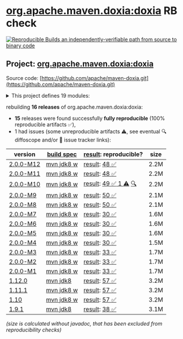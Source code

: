 [org.apache.maven.doxia:doxia](https://central.sonatype.com/artifact/org.apache.maven.doxia/doxia/versions) RB check
=======

[![Reproducible Builds](https://reproducible-builds.org/images/logos/rb.svg) an independently-verifiable path from source to binary code](https://reproducible-builds.org/)

## Project: [org.apache.maven.doxia:doxia](https://central.sonatype.com/artifact/org.apache.maven.doxia/doxia/versions)

Source code: [https://github.com/apache/maven-doxia.git](https://github.com/apache/maven-doxia.git)

<details><summary>This project defines 19 modules:</summary>

* [org.apache.maven.doxia:doxia](https://central.sonatype.com/artifact/org.apache.maven.doxia/doxia/2.0.0-M12)
* [org.apache.maven.doxia:doxia-core](https://central.sonatype.com/artifact/org.apache.maven.doxia/doxia-core/2.0.0-M12)
* [org.apache.maven.doxia:doxia-logging-api](https://central.sonatype.com/artifact/org.apache.maven.doxia/doxia-logging-api/2.0.0-M12)
* [org.apache.maven.doxia:doxia-module-apt](https://central.sonatype.com/artifact/org.apache.maven.doxia/doxia-module-apt/2.0.0-M12)
* [org.apache.maven.doxia:doxia-module-confluence](https://central.sonatype.com/artifact/org.apache.maven.doxia/doxia-module-confluence/2.0.0-M12)
* [org.apache.maven.doxia:doxia-module-docbook-simple](https://central.sonatype.com/artifact/org.apache.maven.doxia/doxia-module-docbook-simple/2.0.0-M12)
* [org.apache.maven.doxia:doxia-module-fml](https://central.sonatype.com/artifact/org.apache.maven.doxia/doxia-module-fml/2.0.0-M12)
* [org.apache.maven.doxia:doxia-module-fo](https://central.sonatype.com/artifact/org.apache.maven.doxia/doxia-module-fo/2.0.0-M12)
* [org.apache.maven.doxia:doxia-module-itext](https://central.sonatype.com/artifact/org.apache.maven.doxia/doxia-module-itext/2.0.0-M12)
* [org.apache.maven.doxia:doxia-module-latex](https://central.sonatype.com/artifact/org.apache.maven.doxia/doxia-module-latex/2.0.0-M12)
* [org.apache.maven.doxia:doxia-module-markdown](https://central.sonatype.com/artifact/org.apache.maven.doxia/doxia-module-markdown/2.0.0-M12)
* [org.apache.maven.doxia:doxia-module-rtf](https://central.sonatype.com/artifact/org.apache.maven.doxia/doxia-module-rtf/2.0.0-M12)
* [org.apache.maven.doxia:doxia-module-twiki](https://central.sonatype.com/artifact/org.apache.maven.doxia/doxia-module-twiki/2.0.0-M12)
* [org.apache.maven.doxia:doxia-module-xdoc](https://central.sonatype.com/artifact/org.apache.maven.doxia/doxia-module-xdoc/2.0.0-M12)
* [org.apache.maven.doxia:doxia-module-xhtml](https://central.sonatype.com/artifact/org.apache.maven.doxia/doxia-module-xhtml/2.0.0-M12)
* [org.apache.maven.doxia:doxia-module-xhtml5](https://central.sonatype.com/artifact/org.apache.maven.doxia/doxia-module-xhtml5/2.0.0-M12)
* [org.apache.maven.doxia:doxia-modules](https://central.sonatype.com/artifact/org.apache.maven.doxia/doxia-modules/2.0.0-M12)
* [org.apache.maven.doxia:doxia-sink-api](https://central.sonatype.com/artifact/org.apache.maven.doxia/doxia-sink-api/2.0.0-M12)
* [org.apache.maven.doxia:doxia-test-docs](https://central.sonatype.com/artifact/org.apache.maven.doxia/doxia-test-docs/2.0.0-M12)
</details>

rebuilding **16 releases** of org.apache.maven.doxia:doxia:
- **15** releases were found successfully **fully reproducible** (100% reproducible artifacts :white_check_mark:),
- 1 had issues (some unreproducible artifacts :warning:, see eventual :mag: diffoscope and/or :memo: issue tracker links):

| version | [build spec](/BUILDSPEC.md) | [result](https://reproducible-builds.org/docs/jvm/): reproducible? | size |
| -- | --------- | ------ | -- |
| [2.0.0-M12](https://central.sonatype.com/artifact/org.apache.maven.doxia/doxia/2.0.0-M12/pom) | [mvn jdk8 w](doxia-2.0.0-M12.buildspec) | [result](doxia-2.0.0-M12.buildinfo): [48 :white_check_mark: ](doxia-2.0.0-M12.buildcompare) | 2.2M |
| [2.0.0-M11](https://central.sonatype.com/artifact/org.apache.maven.doxia/doxia/2.0.0-M11/pom) | [mvn jdk8 w](doxia-2.0.0-M11.buildspec) | [result](doxia-2.0.0-M11.buildinfo): [48 :white_check_mark: ](doxia-2.0.0-M11.buildcompare) | 2.2M |
| [2.0.0-M10](https://central.sonatype.com/artifact/org.apache.maven.doxia/doxia/2.0.0-M10/pom) | [mvn jdk8 w](doxia-2.0.0-M10.buildspec) | [result](doxia-2.0.0-M10.buildinfo): [49 :white_check_mark:  1 :warning:](doxia-2.0.0-M10.buildcompare) [:mag:](doxia-2.0.0-M10.diffoscope) | 2.2M |
| [2.0.0-M9](https://central.sonatype.com/artifact/org.apache.maven.doxia/doxia/2.0.0-M9/pom) | [mvn jdk8 w](doxia-2.0.0-M9.buildspec) | [result](doxia-2.0.0-M9.buildinfo): [50 :white_check_mark: ](doxia-2.0.0-M9.buildcompare) | 2.1M |
| [2.0.0-M8](https://central.sonatype.com/artifact/org.apache.maven.doxia/doxia/2.0.0-M8/pom) | [mvn jdk8 w](doxia-2.0.0-M8.buildspec) | [result](doxia-2.0.0-M8.buildinfo): [50 :white_check_mark: ](doxia-2.0.0-M8.buildcompare) | 2.1M |
| [2.0.0-M7](https://central.sonatype.com/artifact/org.apache.maven.doxia/doxia/2.0.0-M7/pom) | [mvn jdk8 w](doxia-2.0.0-M7.buildspec) | [result](doxia-2.0.0-M7.buildinfo): [30 :white_check_mark: ](doxia-2.0.0-M7.buildcompare) | 1.6M |
| [2.0.0-M6](https://central.sonatype.com/artifact/org.apache.maven.doxia/doxia/2.0.0-M6/pom) | [mvn jdk8 w](doxia-2.0.0-M6.buildspec) | [result](doxia-2.0.0-M6.buildinfo): [30 :white_check_mark: ](doxia-2.0.0-M6.buildcompare) | 1.6M |
| [2.0.0-M5](https://central.sonatype.com/artifact/org.apache.maven.doxia/doxia/2.0.0-M5/pom) | [mvn jdk8 w](doxia-2.0.0-M5.buildspec) | [result](doxia-2.0.0-M5.buildinfo): [30 :white_check_mark: ](doxia-2.0.0-M5.buildcompare) | 1.6M |
| [2.0.0-M4](https://central.sonatype.com/artifact/org.apache.maven.doxia/doxia/2.0.0-M4/pom) | [mvn jdk8 w](doxia-2.0.0-M4.buildspec) | [result](doxia-2.0.0-M4.buildinfo): [30 :white_check_mark: ](doxia-2.0.0-M4.buildcompare) | 1.5M |
| [2.0.0-M3](https://central.sonatype.com/artifact/org.apache.maven.doxia/doxia/2.0.0-M3/pom) | [mvn jdk8 w](doxia-2.0.0-M3.buildspec) | [result](doxia-2.0.0-M3.buildinfo): [33 :white_check_mark: ](doxia-2.0.0-M3.buildcompare) | 1.7M |
| [2.0.0-M2](https://central.sonatype.com/artifact/org.apache.maven.doxia/doxia/2.0.0-M2/pom) | [mvn jdk8 w](doxia-2.0.0-M2.buildspec) | [result](doxia-2.0.0-M2.buildinfo): [33 :white_check_mark: ](doxia-2.0.0-M2.buildcompare) | 1.7M |
| [2.0.0-M1](https://central.sonatype.com/artifact/org.apache.maven.doxia/doxia/2.0.0-M1/pom) | [mvn jdk8 w](doxia-2.0.0-M1.buildspec) | [result](doxia-2.0.0-M1.buildinfo): [33 :white_check_mark: ](doxia-2.0.0-M1.buildcompare) | 1.7M |
| [1.12.0](https://central.sonatype.com/artifact/org.apache.maven.doxia/doxia/1.12.0/pom) | [mvn jdk8](doxia-1.12.0.buildspec) | [result](doxia-module-markdown-1.12.0.buildinfo): [57 :white_check_mark: ](doxia-module-markdown-1.12.0.buildcompare) | 3.2M |
| [1.11.1](https://central.sonatype.com/artifact/org.apache.maven.doxia/doxia/1.11.1/pom) | [mvn jdk8 w](doxia-1.11.1.buildspec) | [result](doxia-module-markdown-1.11.1.buildinfo): [57 :white_check_mark: ](doxia-module-markdown-1.11.1.buildcompare) | 3.2M |
| [1.10](https://central.sonatype.com/artifact/org.apache.maven.doxia/doxia/1.10/pom) | [mvn jdk8 w](doxia-1.10.buildspec) | [result](doxia-module-markdown-1.10.buildinfo): [57 :white_check_mark: ](doxia-module-markdown-1.10.buildcompare) | 3.2M |
| [1.9.1](https://central.sonatype.com/artifact/org.apache.maven.doxia/doxia/1.9.1/pom) | [mvn jdk8](doxia-1.9.1.buildspec) | [result](doxia-module-markdown-1.9.1.buildinfo): [38 :white_check_mark: ](doxia-module-markdown-1.9.1.buildcompare) | 3.1M |

<i>(size is calculated without javadoc, that has been excluded from reproducibility checks)</i>
